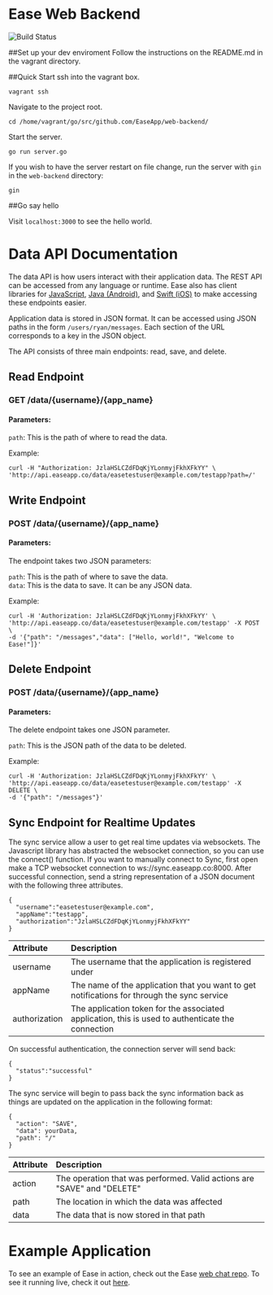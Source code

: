 # Ease Web Backend

![Build Status](https://travis-ci.org/EaseApp/web-backend.svg?branch=master)

##Set up your dev enviroment
Follow the instructions on the README.md in the vagrant directory.

##Quick Start
ssh into the vagrant box.

`vagrant ssh`

Navigate to the project root.

`cd /home/vagrant/go/src/github.com/EaseApp/web-backend/`

Start the server.

`go run server.go`

If you wish to have the server restart on file change, run the server with `gin` in the `web-backend` directory:  

`gin`


##Go say hello

Visit `localhost:3000` to see the hello world.

# Data API Documentation

The data API is how users interact with their application data.  The REST API can be accessed from any language or runtime.  Ease also has client libraries for [JavaScript](https://github.com/EaseApp/javascript-client), [Java (Android)](https://github.com/EaseApp/android-client), and [Swift (iOS)](https://github.com/EaseApp/ios-client) to make accessing these endpoints easier.

Application data is stored in JSON format. It can be accessed using JSON paths in the form `/users/ryan/messages`.  Each section of the URL corresponds to a key in the JSON object.  

The API consists of three main endpoints: read, save, and delete.  

## Read Endpoint

### GET /data/{username}/{app_name}

#### Parameters:

`path`:  This is the path of where to read the data.

Example:
```
curl -H "Authorization: JzlaHSLCZdFDqKjYLonmyjFkhXFkYY" \
'http://api.easeapp.co/data/easetestuser@example.com/testapp?path=/'

```


## Write Endpoint

### POST /data/{username}/{app_name}

#### Parameters:

The endpoint takes two JSON parameters:

`path`: This is the path of where to save the data.  
`data`: This is the data to save.  It can be any JSON data.

Example:
```
curl -H 'Authorization: JzlaHSLCZdFDqKjYLonmyjFkhXFkYY' \
'http://api.easeapp.co/data/easetestuser@example.com/testapp' -X POST \
-d '{"path": "/messages","data": ["Hello, world!", "Welcome to Ease!"]}'
```

## Delete Endpoint

### POST /data/{username}/{app_name}

#### Parameters:

The delete endpoint takes one JSON parameter.

`path`: This is the JSON path of the data to be deleted.

Example:
```
curl -H 'Authorization: JzlaHSLCZdFDqKjYLonmyjFkhXFkYY' \
'http://api.easeapp.co/data/easetestuser@example.com/testapp' -X DELETE \
-d '{"path": "/messages"}'
```

## Sync Endpoint for Realtime Updates

The sync service allow a user to get real time updates via websockets. The Javascript library has abstracted the websocket connection, so you can use the connect() function. If you want to manually connect to Sync, first open make a TCP websocket connection to ws://sync.easeapp.co:8000. After successful connection, send a string representation of a JSON document with the following three attributes. 

```
{
  "username":"easetestuser@example.com",
  "appName":"testapp",
  "authorization":"JzlaHSLCZdFDqKjYLonmyjFkhXFkYY"
}
```
| Attribute | Description |
|:--|:--|
| username | The username that the application is registered under |
| appName | The name of the application that you want to get notifications for through the sync service |
| authorization | The application token for the associated application, this is used to authenticate the connection |

On successful authentication, the connection server will send back:
```
{
  "status":"successful"
}
```

The sync service will begin to pass back the sync information back as things are updated on the application in the following format:
```
{
  "action": "SAVE",
  "data": yourData, 
  "path": "/"
}
```

| Attribute | Description |
|:--|:--|
| action | The operation that was performed. Valid actions are "SAVE" and "DELETE" |
| path | The location in which the data was affected |
| data | The data that is now stored in that path |

# Example Application

To see an example of Ease in action, check out the Ease [web chat repo](https://github.com/EaseApp/chat-repo).  To see it running live, check it out [here](http://easeapp.github.io/chat-demo/).
